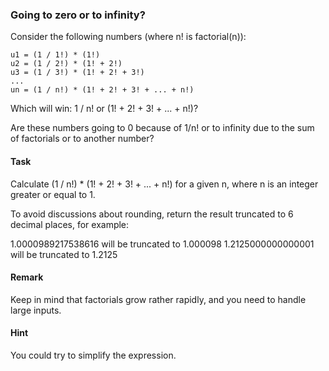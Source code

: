 ### Going to zero or to infinity?

Consider the following numbers (where n! is factorial(n)):
```
u1 = (1 / 1!) * (1!)
u2 = (1 / 2!) * (1! + 2!)
u3 = (1 / 3!) * (1! + 2! + 3!)
...
un = (1 / n!) * (1! + 2! + 3! + ... + n!)
```
Which will win: 1 / n! or (1! + 2! + 3! + ... + n!)?

Are these numbers going to 0 because of 1/n! or to infinity due to the sum of factorials or to another number?

#### Task

Calculate (1 / n!) * (1! + 2! + 3! + ... + n!) for a given n, where n is an integer greater or equal to 1.

To avoid discussions about rounding, return the result truncated to 6 decimal places, for example:

1.0000989217538616 will be truncated to 1.000098
1.2125000000000001 will be truncated to 1.2125

#### Remark

Keep in mind that factorials grow rather rapidly, and you need to handle large inputs.

#### Hint

You could try to simplify the expression.

